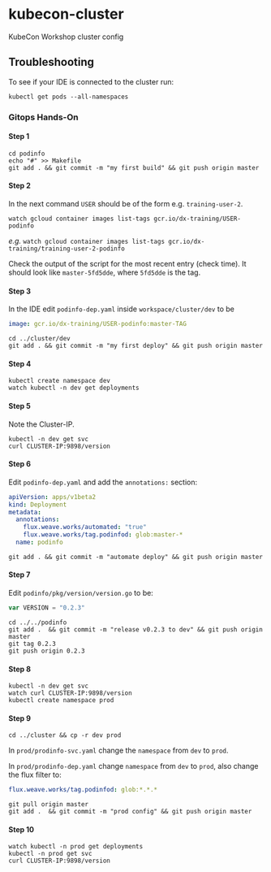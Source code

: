 # kubecon-cluster

KubeCon Workshop cluster config

## Troubleshooting

To see if your IDE is connected to the cluster run:

```shell
kubectl get pods --all-namespaces
```

### Gitops Hands-On

#### Step 1

```shell
cd podinfo
echo "#" >> Makefile
git add . && git commit -m "my first build" && git push origin master
```

#### Step 2

In the next command `USER` should be of the form e.g. `training-user-2`.

```shell
watch gcloud container images list-tags gcr.io/dx-training/USER-podinfo
```

*e.g.* `watch gcloud container images list-tags gcr.io/dx-training/training-user-2-podinfo`

Check the output of the script for the most recent entry (check time). It
should look like `master-5fd5dde`, where `5fd5dde` is the tag.

#### Step 3

In the IDE edit `podinfo-dep.yaml` inside `workspace/cluster/dev` to be

```yaml
image: gcr.io/dx-training/USER-podinfo:master-TAG
```

```shell
cd ../cluster/dev
git add . && git commit -m "my first deploy" && git push origin master
```

#### Step 4

```shell
kubectl create namespace dev
watch kubectl -n dev get deployments
```

#### Step 5

Note the Cluster-IP.

```shell
kubectl -n dev get svc
curl CLUSTER-IP:9898/version
```

#### Step 6

Edit `podinfo-dep.yaml` and add the `annotations:` section:

```yaml
apiVersion: apps/v1beta2
kind: Deployment
metadata:
  annotations:
    flux.weave.works/automated: "true"
    flux.weave.works/tag.podinfod: glob:master-*
  name: podinfo
```

```shell
git add . && git commit -m "automate deploy" && git push origin master
```

#### Step 7

Edit `podinfo/pkg/version/version.go` to be:

```go
var VERSION = "0.2.3"
```

```shell
cd ../../podinfo
git add .  && git commit -m "release v0.2.3 to dev" && git push origin master
git tag 0.2.3
git push origin 0.2.3
```

#### Step 8

```shell
kubectl -n dev get svc
watch curl CLUSTER-IP:9898/version
kubectl create namespace prod
```

#### Step 9

```shell
cd ../cluster && cp -r dev prod
```

In `prod/prodinfo-svc.yaml` change the `namespace` from `dev` to `prod`.

In `prod/prodinfo-dep.yaml` change `namespace` from `dev` to `prod`, also
change the flux filter to:

```yaml
flux.weave.works/tag.podinfod: glob:*.*.*
```

```shell
git pull origin master
git add .  && git commit -m "prod config" && git push origin master
```

#### Step 10

```shell
watch kubectl -n prod get deployments
kubectl -n prod get svc
curl CLUSTER-IP:9898/version
```